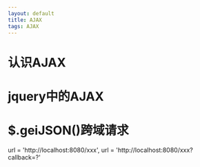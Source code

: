 ```yaml
---
layout: default
title: AJAX
tags: AJAX
---
```


# 认识AJAX

# jquery中的AJAX

# $.geiJSON()跨域请求

url = 'http://localhost:8080/xxx',
url = 'http://localhost:8080/xxx?callback=?'